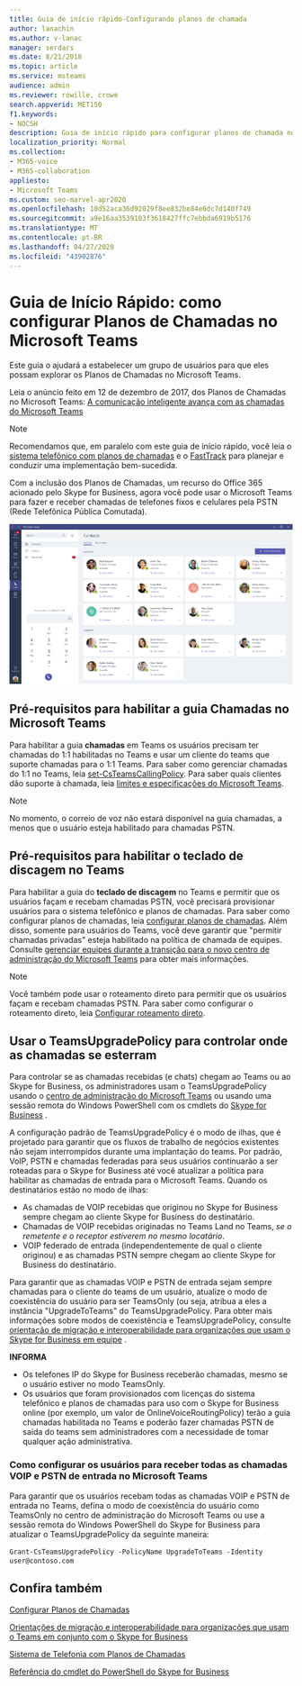 ```yaml
---
title: Guia de início rápido-Configurando planos de chamada
author: lanachin
ms.author: v-lanac
manager: serdars
ms.date: 8/21/2018
ms.topic: article
ms.service: msteams
audience: admin
ms.reviewer: rowille, crowe
search.appverid: MET150
f1.keywords:
- NOCSH
description: Guia de início rápido para configurar planos de chamada no Microsoft Teams para que você possa obter um conjunto de usuários em funcionamento.
localization_priority: Normal
ms.collection:
- M365-voice
- M365-collaboration
appliesto:
- Microsoft Teams
ms.custom: seo-marvel-apr2020
ms.openlocfilehash: 10d52aca36d92029f8ee832be84e6dc7d140f749
ms.sourcegitcommit: a9e16aa3539103f3618427ffc7ebbda6919b5176
ms.translationtype: MT
ms.contentlocale: pt-BR
ms.lasthandoff: 04/27/2020
ms.locfileid: "43902876"
---
```

<a name="quick-start-guide-configuring-calling-plans-in-microsoft-teams"></a>Guia de Início Rápido: como configurar Planos de Chamadas no Microsoft Teams
==============================================================

Este guia o ajudará a estabelecer um grupo de usuários para que eles possam explorar os Planos de Chamadas no Microsoft Teams.

Leia o anúncio feito em 12 de dezembro de 2017, dos Planos de Chamadas no Microsoft Teams: [A comunicação inteligente avança com as chamadas do Microsoft Teams](https://aka.ms/ipyqus)

> [!NOTE]
> Recomendamos que, em paralelo com este guia de início rápido, você leia o [sistema telefônico com planos de chamadas](calling-plan-landing-page.md) e o [FastTrack](https://aka.ms/cloudvoice) para planejar e conduzir uma implementação bem-sucedida.

Com a inclusão dos Planos de Chamadas, um recurso do Office 365 acionado pelo Skype for Business, agora você pode usar o Microsoft Teams para fazer e receber chamadas de telefones fixos e celulares pela PSTN (Rede Telefônica Pública Comutada).

![Captura de tela mostrando a página contatos no Teams](media/Calling_in_Teams.png)
## <a name="prerequisites-for-enabling-the-calls-tab-in-teams"></a>Pré-requisitos para habilitar a guia **Chamadas** no Microsoft Teams
Para habilitar a guia **chamadas** em Teams os usuários precisam ter chamadas do 1:1 habilitadas no Teams e usar um cliente do teams que suporte chamadas para o 1:1 Teams. Para saber como gerenciar chamadas do 1:1 no Teams, leia [set-CsTeamsCallingPolicy](https://docs.microsoft.com/powershell/module/skype/set-csteamscallingpolicy?view=skype-ps). Para saber quais clientes dão suporte à chamada, leia [limites e especificações do Microsoft Teams](https://docs.microsoft.com/microsoftteams/limits-specifications-teams).

> [!NOTE]
> No momento, o correio de voz não estará disponível na guia chamadas, a menos que o usuário esteja habilitado para chamadas PSTN. 

## <a name="prerequisites-for-enabling-the-dial-pad-in-teams"></a>Pré-requisitos para habilitar o **teclado de discagem** no Teams
Para habilitar a guia do **teclado de discagem** no Teams e permitir que os usuários façam e recebam chamadas PSTN, você precisará provisionar usuários para o sistema telefônico e planos de chamadas. Para saber como configurar planos de chamadas, leia [configurar planos de chamadas](https://docs.microsoft.com/microsoftteams/set-up-calling-plans).
Além disso, somente para usuários do Teams, você deve garantir que "permitir chamadas privadas" esteja habilitado na política de chamada de equipes. Consulte [gerenciar equipes durante a transição para o novo centro de administração do Microsoft Teams](https://docs.microsoft.com/microsoftteams/manage-teams-skypeforbusiness-admin-center) para obter mais informações.
> [!NOTE]
> Você também pode usar o roteamento direto para permitir que os usuários façam e recebam chamadas PSTN. Para saber como configurar o roteamento direto, leia [Configurar roteamento direto](https://docs.microsoft.com/microsoftteams/direct-routing-configure).

## <a name="using-teamsupgradepolicy-to-control-where-calls-land"></a>Usar o TeamsUpgradePolicy para controlar onde as chamadas se esterram
Para controlar se as chamadas recebidas (e chats) chegam ao Teams ou ao Skype for Business, os administradores usam o TeamsUpgradePolicy usando o [centro de administração do Microsoft Teams](https://aka.ms/teamsadmincenter) ou usando uma sessão remota do Windows PowerShell com os cmdlets do [Skype for Business](https://docs.microsoft.com/powershell/module/skype) .


A configuração padrão de TeamsUpgradePolicy é o modo de ilhas, que é projetado para garantir que os fluxos de trabalho de negócios existentes não sejam interrompidos durante uma implantação do teams. Por padrão, VoIP, PSTN e chamadas federadas para seus usuários continuarão a ser roteadas para o Skype for Business até você atualizar a política para habilitar as chamadas de entrada para o Microsoft Teams.  Quando os destinatários estão no modo de ilhas:

 - As chamadas de VOIP recebidas que originou no Skype for Business sempre chegam ao cliente Skype for Business do destinatário.
 - Chamadas de VOIP recebidas originadas no Teams Land no Teams, *se o remetente e o receptor estiverem no mesmo locatário*.
 - VOIP federado de entrada (independentemente de qual o cliente originou) e as chamadas PSTN sempre chegam ao cliente Skype for Business do destinatário.
 
Para garantir que as chamadas VOIP e PSTN de entrada sejam sempre chamadas para o cliente do teams de um usuário, atualize o modo de coexistência do usuário para ser TeamsOnly (ou seja, atribua a eles a instância "UpgradeToTeams" do TeamsUpgradePolicy.  Para obter mais informações sobre modos de coexistência e TeamsUpgradePolicy, consulte [orientação de migração e interoperabilidade para organizações que usam o Skype for Business em equipe](https://docs.microsoft.com/MicrosoftTeams/migration-interop-guidance-for-teams-with-skype) .

**INFORMA**
 - Os telefones IP do Skype for Business receberão chamadas, mesmo se o usuário estiver no modo TeamsOnly.  
 - Os usuários que foram provisionados com licenças do sistema telefônico e planos de chamadas para uso com o Skype for Business online (por exemplo, um valor de OnlineVoiceRoutingPolicy) terão a guia chamadas habilitada no Teams e poderão fazer chamadas PSTN de saída do teams sem administradores com a necessidade de tomar qualquer ação administrativa.


### <a name="how-to-configure-users-to-receive-all-incoming-voip-and-pstn-calls-in-teams"></a>Como configurar os usuários para receber todas as chamadas VOIP e PSTN de entrada no Microsoft Teams
Para garantir que os usuários recebam todas as chamadas VOIP e PSTN de entrada no Teams, defina o modo de coexistência do usuário como TeamsOnly no centro de administração do Microsoft Teams ou use a sessão remota do Windows PowerShell do Skype for Business para atualizar o TeamsUpgradePolicy da seguinte maneira:

    Grant-CsTeamsUpgradePolicy -PolicyName UpgradeToTeams -Identity user@contoso.com


## <a name="see-also"></a>Confira também
[Configurar Planos de Chamadas](https://docs.microsoft.com/SkypeForBusiness/what-are-calling-plans-in-office-365/set-up-calling-plans)

[Orientações de migração e interoperabilidade para organizações que usam o Teams em conjunto com o Skype for Business](https://docs.microsoft.com/MicrosoftTeams/migration-interop-guidance-for-teams-with-skype)

[Sistema de Telefonia com Planos de Chamadas](calling-plan-landing-page.md)

[Referência do cmdlet do PowerShell do Skype for Business](https://docs.microsoft.com/powershell/module/skype)

